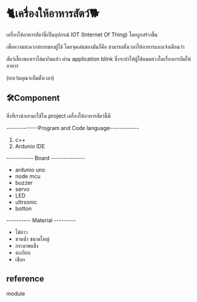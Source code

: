 # 🐈เครื่องให้อาหารสัตว์🐕

เครื่องให้อาหารสัตว์นี้เป็นอุปกรณ์ IOT (Internet Of Thing) โดยถูกสร้างขึ้น

เพื่อความสะดวกสบายของผู้ใช้ โดยจุดเด่นของมันก็คือ สามารถตั้งเวลาให้อาหารและแจ้งเตือนว่า

สัตว์เลี้ยงของเราได้มากินแล้ว ผ่าน application blink  ซึ่งจะทำให้ผู้ใช้หมดห่วงในเรื่องการลืมให้อาหาร

(ยกเว้นคุณจะลืมตั้งเวลา)

## 🛠Component

สิ่งที่เรานำเอามาใช้ใน project เครื่องให้อาหารสัตว์นี้มี

-------------Program and Code language------------

1. c++
2. Ardunio IDE

----------- Board --------------

* ardunio uno
* node mcu
* buzzer
* servo
* LED 
* ultrsonic
* botton

---------- Material ---------

* ไม้ยาว
* ขวดน้ำ ขนาดใหญ่
* กระดาษแข็ง
* ตะเกียบ
* เชือก

## reference
module

